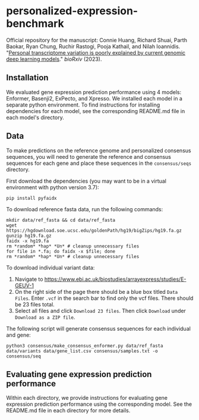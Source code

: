 # personalized-expression-benchmark
Official repository for the manuscript: Connie Huang, Richard Shuai, Parth Baokar, Ryan Chung, Ruchir Rastogi, Pooja Kathail, and Nilah Ioannidis. "[Personal transcriptome variation is poorly explained by current genomic deep learning models](https://www.biorxiv.org/content/10.1101/2023.06.30.547100v1)." *bioRxiv* (2023).

## Installation
We evaluated gene expression prediction performance using 4 models: Enformer, Basenji2, ExPecto, and Xpresso. We installed each model in a separate python environment. To find instructions for installing dependencies for each model, see the corresponding README.md file in each model's directory.

## Data
To make predictions on the reference genome and personalized consensus sequences, you will need to generate the reference and consensus sequences for each gene and place these sequences in the `consensus/seqs` directory. 

First download the dependencies (you may want to be in a virtual environment with python version 3.7):
```
pip install pyfaidx
```

To download reference fasta data, run the following commands:
```
mkdir data/ref_fasta && cd data/ref_fasta
wget https://hgdownload.soe.ucsc.edu/goldenPath/hg19/bigZips/hg19.fa.gz
gunzip hg19.fa.gz 
faidx -x hg19.fa 
rm *random* *hap* *Un* # cleanup unnecessary files
for file in *.fa; do faidx -x $file; done
rm *random* *hap* *Un* # cleanup unnecessary files
```

To download individual variant data:
1. Navigate to https://www.ebi.ac.uk/biostudies/arrayexpress/studies/E-GEUV-1
2. On the right side of the page there should be a blue box titled `Data Files`. Enter `.vcf` in the search bar to find only the vcf files. There should be 23 files total.
3. Select all files and click `Download 23 files`. Then click `Download` under `Download as a ZIP file`.

The following script will generate consensus sequences for each individual and gene:
```
python3 consensus/make_consensus_enformer.py data/ref_fasta data/variants data/gene_list.csv consensus/samples.txt -o consensus/seq
```

## Evaluating gene expression prediction performance
Within each directory, we provide instructions for evaluating gene expression prediction performance using the corresponding model. See the README.md file in each directory for more details.
